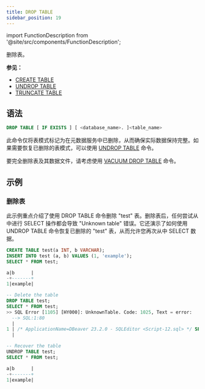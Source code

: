 ```yaml
---
title: DROP TABLE
sidebar_position: 19
---
```

import FunctionDescription from '@site/src/components/FunctionDescription';

<FunctionDescription description="Introduced or updated: v1.2.155"/>

删除表。

**参见：**

- [CREATE TABLE](./10-ddl-create-table.md)
- [UNDROP TABLE](./21-ddl-undrop-table.md)
- [TRUNCATE TABLE](40-ddl-truncate-table.md)

## 语法

```sql
DROP TABLE [ IF EXISTS ] [ <database_name>. ]<table_name>
```

此命令仅将表模式标记为在元数据服务中已删除，从而确保实际数据保持完整。如果需要恢复已删除的表模式，可以使用 [UNDROP TABLE](./21-ddl-undrop-table.md) 命令。

要完全删除表及其数据文件，请考虑使用 [VACUUM DROP TABLE](91-vacuum-drop-table.md) 命令。

## 示例

### 删除表

此示例重点介绍了使用 DROP TABLE 命令删除 "test" 表。删除表后，任何尝试从中进行 SELECT 操作都会导致 "Unknown table" 错误。它还演示了如何使用 UNDROP TABLE 命令恢复已删除的 "test" 表，从而允许您再次从中 SELECT 数据。

```sql
CREATE TABLE test(a INT, b VARCHAR);
INSERT INTO test (a, b) VALUES (1, 'example');
SELECT * FROM test;

a|b      |
-+-------+
1|example|

-- Delete the table
DROP TABLE test;
SELECT * FROM test;
>> SQL Error [1105] [HY000]: UnknownTable. Code: 1025, Text = error: 
  --> SQL:1:80
  |
1 | /* ApplicationName=DBeaver 23.2.0 - SQLEditor <Script-12.sql> */ SELECT * FROM test
  |                                                                                ^^^^ Unknown table `default`.`test` in catalog 'default'

-- Recover the table
UNDROP TABLE test;
SELECT * FROM test;

a|b      |
-+-------+
1|example|
```